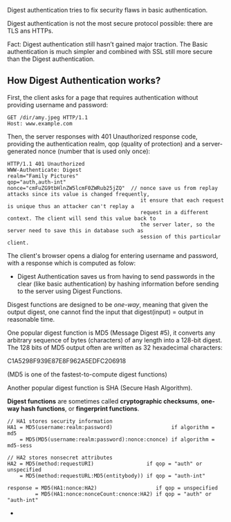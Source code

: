 Digest authentication tries to fix security flaws in basic authentication.

Digest authentication is not the most secure protocol possible: there are TLS ans HTTPs.

Fact: Digest authentication still hasn’t gained major traction. The Basic authentication is much simpler and combined with SSL still more secure than the Digest authentication.

## How Digest Authentication works?

First, the client asks for a page that requires authentication without providing username and password:

```
GET /dir/amy.jpeg HTTP/1.1
Host: www.example.com
```

Then, the server responses with 401 Unauthorized response code, providing the authentication realm, qop (quality of protection) and a server-generated nonce (number that is used only once):

```
HTTP/1.1 401 Unauthorized
WWW-Authenticate: Digest
realm="Family Pictures"
qop="auth,auth-int"
nonce="cmFuZG9tbHlnZW5lcmF0ZWRub25jZQ"  // nonce save us from replay attacks since its value is changed frequently,
                                           it ensure that each request is unique thus an attacker can't replay a
                                           request in a different context. The client will send this value back to
                                           the server later, so the server need to save this in database such as
                                           session of this particular client.
```

The client's browser opens a dialog for entering username and password, with a response which is computed as folow:

  - Digest Authentication saves us from having to send passwords in the clear
(like basic authentication) by hashing information before sending to the
server using Digest Functions.

Disgest functions are designed to be *one-way*, meaning that given the
output digest, one cannot find the input that digest(input) = output in
reasonable time.

One popular digest function is MD5 (Message Digest #5), it converts any
arbitrary sequence of bytes (characters) of any length into a 128-bit digest.
The 128 bits of MD5 output often are written as 32 hexadecimal characters:

C1A5298F939E87E8F962A5EDFC206918

(MD5 is one of the fastest-to-compute digest functions)

Another popular digest function is SHA (Secure Hash Algorithm).

**Digest functions** are sometimes called **cryptographic checksums**,
**one-way hash functions**, or **fingerprint functions**.

```
// HA1 stores security information
HA1 = MD5(username:realm:password)                   if algorithm = md5
    = MD5(MD5(username:realm:password):nonce:cnonce) if algorithm = md5-sess

// HA2 stores nonsecret attributes
HA2 = MD5(method:requestURI)                 if qop = "auth" or unspecified
    = MD5(method:requestURL:MD5(entitybody)) if qop = "auth-int"
    
response = MD5(HA1:nonce:HA2)                   if qop = unspecified
         = MD5(HA1:nonce:nonceCount:cnonce:HA2) if qop = "auth" or "auth-int"
```
  - 
